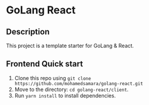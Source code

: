 # GoLang React

## Description

This project is a template starter for GoLang & React.

## Frontend Quick start

1.  Clone this repo using `git clone https://github.com/mohamedsamara/golang-react.git`
2.  Move to the directory: `cd golang-react/client`.<br />
3.  Run `yarn install` to install dependencies.<br />
